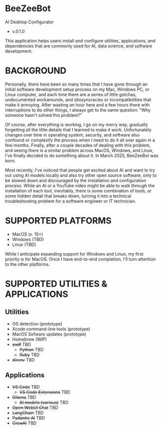# BeeZeeBot 
AI Desktop Configurator
- v.0.1.0

This application helps users install and configure utilities, applications, and dependencies that are commonly used for AI, data science, and software development. 


# BACKGROUND

Personally, there have been so many times that I have gone through an initial software development setup process on my Mac, Windows PC, or Linux computer, and each time there are a series of little gotchas, undocumented workarounds, and idiosyncracies or incompatibilities that make it annoying. After wasting an hour here and a few hours there with interruptions to do other things, I always get to the same question: "Why someone hasn't solved this problem?" 

Of course, after everything is working, I go on my merry way, gradually forgetting all the little details that I learned to make it work. Unfortunately changes over time in operating system, security, and software also confound or complexify the process when I need to do it all over again in a few months. Finally, after a couple decades of dealing with this problem, and seeing there is a similar problem across MacOS, Windows, and Linux, I've finally decided to do something about it. In March 2025, BeeZeeBot was born. 

Most recently, I've noticed that people get excited about AI and want to try out using AI models locally and also try other open source software, only to be slowed down and discouraged by the installation and configuration process. While an AI or a YouTube video might be able to walk through the installation of each tool, inevitably, there is some combination of tools, or some hidden detail that breaks down, turning it into a technical troubleshooting problem for a software engineer or IT technician. 


# SUPPORTED PLATFORMS

- MacOS (v. 15+)
- Windows (TBD)
- Linux (TBD)

While I anticipate expanding support for Windows and Linux, my first priority is for MacOS. Once I have end-to-end completion, I'll turn attention to the other platforms. 


# SUPPORTED UTILITIES & APPLICATIONS

## Utilities
- OS detection (prototype)
- Xcode command-line tools (prototype)
- MacOS Sofware updates (prototype)
- Homebrew (WIP)
- ~~asdf~~ TBD
    - ~~Python~~ TBD
    - ~~Ruby~~ TBD
- ~~direnv~~ TBD
## Applications
- ~~VS Code~~ TBD
  - ~~VS Code Extensions~~ TBD
- ~~Ollama~~ TBD
  - ~~AI models (various)~~ TBD
- ~~Open WebUI Chat~~ TBD
- ~~LangChain~~ TBD
- ~~Pydantic AI~~ TBD
- ~~CrewAI~~ TBD